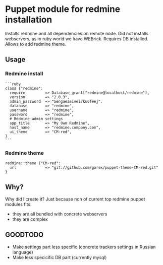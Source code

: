 # Puppet module for redmine installation

Installs redmine and all dependencies on remote node. Did not installs webservers, as in ruby world we have WEBrick. Requires DB installed. Allows to add redmine theme.

## Usage

### Redmine install

    ```ruby
    class {"redmine":
      require         => Database_grant["redmine@localhost/redmine"],
      version         => "2.0.3",
      admin_password  => "Sengaezeivei7ku6feej",
      database        => "redmine",
      username        => "redmine",
      password        => "redmine",
      # Redmine admin settings
      app_title       => "My Own Redmine",
      host_name       => "redmine.company.com",
      ui_theme        => "CM-red",
    }
    ```

### Redmine theme

    redmine::theme {"CM-red":
      url             => "git://github.com/garex/puppet-theme-CM-red.git"
    }

## Why?

Why did I create it? Just because non of current top redmine puppet modules fits:
* they are all bundled with concrete webservers
* they are complex

## GOODTODO

* Make settings part less specific (concrete trackers settings in Russian language)
* Make less specicific DB part (currently mysql)